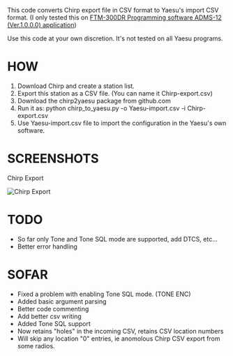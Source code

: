 This code converts Chirp export file in CSV format to Yaesu's import CSV format. (I only tested this on [FTM-300DR Programming software ADMS-12 (Ver.1.0.0.0) application](https://www.yaesu.com/downloadFile.cfm?FileID=16512&FileCatID=42&FileName=FTM%2D300D%5FADMS%2D12%5FENG.zip&FileContentType=application%2Fx%2Dzip%2Dcompressed))

Use this code at your own discretion. It's not tested on all Yaesu programs.

# HOW

1. Download Chirp and create a station list. 
2. Export this station as a CSV file. (You can name it Chirp-export.csv)
3. Download the chirp2yaesu package from github.com
4. Run it as: python chirp_to_yaesu.py -o Yaesu-import.csv -i Chirp-export.csv
5. Use Yaesu-import.csv file to import the configuration in the Yaesu's own software.

# SCREENSHOTS

Chirp Export

![Chirp Export](http://i.imgur.com/kPHwyOal.png)

# TODO

- So far only Tone and Tone SQL mode are supported, add DTCS, etc...
- Better error handling
 
# SOFAR

- Fixed a problem with enabling Tone SQL mode. (TONE ENC)
- Added basic argument parsing
- Better code commenting
- Add better csv writing
- Added Tone SQL support
- Now retains "holes" in the incoming CSV, retains CSV location numbers
- Will skip any location "0" entries, ie anomolous Chirp CSV export from some radios.
